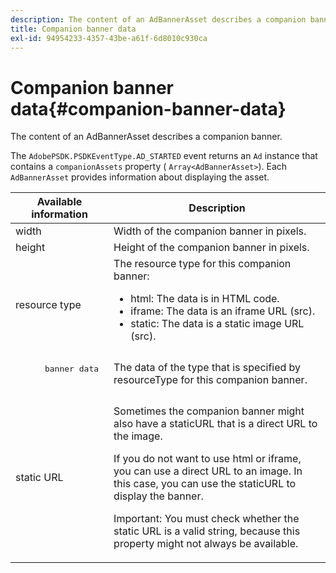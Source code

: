 ```yaml
---
description: The content of an AdBannerAsset describes a companion banner.
title: Companion banner data
exl-id: 94954233-4357-43be-a61f-6d8010c930ca
---
```

# Companion banner data{#companion-banner-data}

The content of an AdBannerAsset describes a companion banner.

<!--<a id="section_D730B4FD6FD749E9860B6A07FC110552"></a>-->

The `AdobePSDK.PSDKEventType.AD_STARTED` event returns an `Ad` instance that contains a `companionAssets` property ( `Array<AdBannerAsset>`). 
Each `AdBannerAsset` provides information about displaying the asset. 

<table id="table_760C885E2DCA4BE983CC57FDA7BD5B14"> 
 <thead> 
  <tr> 
   <th colname="col1" class="entry"> Available information </th> 
   <th colname="col2" class="entry"> Description </th> 
  </tr> 
 </thead>
 <tbody> 
  <tr> 
   <td colname="col1"> width </td> 
   <td colname="col2"> Width of the companion banner in pixels. </td> 
  </tr> 
  <tr> 
   <td colname="col1"> height </td> 
   <td colname="col2"> Height of the companion banner in pixels. </td> 
  </tr> 
  <tr> 
   <td colname="col1"> resource type </td> 
   <td colname="col2">The resource type for this companion banner: 
    <ul id="ul_A067787FE49E4B6095BE0AC1D447DBB3"> 
     <li id="li_02B7224C67004095B3F6E50FD21E507E">html: The data is in HTML code. </li> 
     <li id="li_5F37E14472424F808C6094F42009E676">iframe: The data is an iframe URL (src). </li> 
     <li id="li_48E74AC5F00640EC8A4DE2CB31E106EC">static: The data is a static image URL (src). </li> 
    </ul> </td> 
  </tr> 
  <tr> 
   <td colname="col1">
    <pre>
      banner data
    </pre> </td> 
   <td colname="col2"> The data of the type that is specified by <span class="codeph"> resourceType</span> for this companion banner. </td> 
  </tr> 
  <tr> 
   <td colname="col1"> static URL </td> 
   <td colname="col2"> <p>Sometimes the companion banner might also have a staticURL that is a direct URL to the image. </p> <p>If you do not want to use html or iframe, you can use a direct URL to an image. In this case, you can use the staticURL to display the banner. </p> <p>Important:  You must check whether the static URL is a valid string, because this property might not always be available. </p> </td> 
  </tr> 
 </tbody> 
</table>
